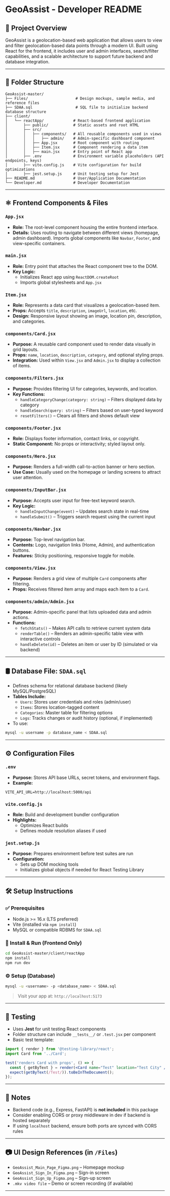 # GeoAssist - Developer README

## 🧭 Project Overview
GeoAssist is a geolocation-based web application that allows users to view and filter geolocation-based data points through a modern UI. Built using React for the frontend, it includes user and admin interfaces, search/filter capabilities, and a scalable architecture to support future backend and database integration.

---

## 📁 Folder Structure
```
GeoAssist-master/
├── Files/                     # Design mockups, sample media, and reference files
├── SDAA.sql                   # SQL file to initialize backend database structure
├── client/
│   └── reactApp/             # React-based frontend application
│       ├── public/           # Static assets and root HTML
│       ├── src/
│       │   ├── components/   # All reusable components used in views
│       │   │   ├── admin/    # Admin-specific dashboard component
│       │   ├── App.jsx       # Root component with routing
│       │   ├── Item.jsx      # Component rendering a data item
│       │   ├── main.jsx      # Entry point of React app
│       ├── .env              # Environment variable placeholders (API endpoints, keys)
│       ├── vite.config.js    # Vite configuration for build optimizations
│       ├── jest.setup.js     # Unit testing setup for Jest
├── README.md                 # User/Application Documentation
└── Developer.md              # Developer Documentation
```

---

## ⚛️ Frontend Components & Files

### `App.jsx`
- **Role:** The root-level component housing the entire frontend interface.
- **Details:** Uses routing to navigate between different views (homepage, admin dashboard). Imports global components like `Navbar`, `Footer`, and view-specific containers.

### `main.jsx`
- **Role:** Entry point that attaches the React component tree to the DOM.
- **Key Logic:**
  - Initializes React app using `ReactDOM.createRoot`
  - Imports global stylesheets and `App.jsx`

### `Item.jsx`
- **Role:** Represents a data card that visualizes a geolocation-based item.
- **Props:** Accepts `title`, `description`, `imageUrl`, `location`, etc.
- **Design:** Responsive layout showing an image, location pin, description, and categories.

### `components/Card.jsx`
- **Purpose:** A reusable card component used to render data visually in grid layouts.
- **Props:** `name`, `location`, `description`, `category`, and optional styling props.
- **Integration:** Used within `View.jsx` and `Admin.jsx` to display a collection of items.

### `components/Filters.jsx`
- **Purpose:** Provides filtering UI for categories, keywords, and location.
- **Key Functions:**
  - `handleCategoryChange(category: string)` – Filters displayed data by category
  - `handleSearch(query: string)` – Filters based on user-typed keyword
  - `resetFilters()` – Clears all filters and shows default view

### `components/Footer.jsx`
- **Role:** Displays footer information, contact links, or copyright.
- **Static Component:** No props or interactivity; styled layout only.

### `components/Hero.jsx`
- **Purpose:** Renders a full-width call-to-action banner or hero section.
- **Use Case:** Usually used on the homepage or landing screens to attract user attention.

### `components/InputBar.jsx`
- **Purpose:** Accepts user input for free-text keyword search.
- **Key Logic:**
  - `handleInputChange(event)` – Updates search state in real-time
  - `handleSubmit()` – Triggers search request using the current input

### `components/Navbar.jsx`
- **Purpose:** Top-level navigation bar.
- **Contents:** Logo, navigation links (Home, Admin), and authentication buttons.
- **Features:** Sticky positioning, responsive toggle for mobile.

### `components/View.jsx`
- **Purpose:** Renders a grid view of multiple `Card` components after filtering.
- **Props:** Receives filtered item array and maps each item to a `Card`.

### `components/admin/Admin.jsx`
- **Purpose:** Admin-specific panel that lists uploaded data and admin actions.
- **Functions:**
  - `fetchStats()` – Makes API calls to retrieve current system data
  - `renderTable()` – Renders an admin-specific table view with interactive controls
  - `handleDelete(id)` – Deletes an item or user by ID (simulated or via backend)

---

## 🛢 Database File: `SDAA.sql`
- Defines schema for relational database backend (likely MySQL/PostgreSQL)
- **Tables Include:**
  - `Users`: Stores user credentials and roles (admin/user)
  - `Items`: Stores location-tagged content
  - `Categories`: Master table for filtering options
  - `Logs`: Tracks changes or audit history (optional, if implemented)
- To use:
```bash
mysql -u username -p database_name < SDAA.sql
```

---

## ⚙️ Configuration Files

### `.env`
- **Purpose:** Stores API base URLs, secret tokens, and environment flags.
- **Example:**
```
VITE_API_URL=http://localhost:5000/api
```

### `vite.config.js`
- **Role:** Build and development bundler configuration
- **Highlights:**
  - Optimizes React builds
  - Defines module resolution aliases if used

### `jest.setup.js`
- **Purpose:** Prepares environment before test suites are run
- **Configuration:**
  - Sets up DOM mocking tools
  - Initializes global objects if needed for React Testing Library

---

## 🛠 Setup Instructions

### ✅ Prerequisites
- Node.js >= 16.x (LTS preferred)
- Vite (installed via `npm install`)
- MySQL or compatible RDBMS for `SDAA.sql`

### 🔧 Install & Run (Frontend Only)
```bash
cd GeoAssist-master/client/reactApp
npm install
npm run dev
```

### ⚙️ Setup (Database)
```bash
mysql -u <username> -p <database_name> < SDAA.sql
```

> Visit your app at: `http://localhost:5173`

---

## 🧪 Testing
- Uses **Jest** for unit testing React components
- Folder structure can include `__tests__/` or `.test.jsx` per component
- Basic test template:
```jsx
import { render } from '@testing-library/react';
import Card from '../Card';

test('renders Card with props', () => {
  const { getByText } = render(<Card name="Test" location="Test City" />);
  expect(getByText(/Test/)).toBeInTheDocument();
});
```

---

## 📌 Notes
- Backend code (e.g., Express, FastAPI) is **not included** in this package
- Consider enabling CORS or proxy middleware in dev if backend is hosted separately
- If using `localhost` backend, ensure both ports are synced with CORS rules

---

## 📷 UI Design References (in `/Files`)
- `GeoAssist_Main_Page_Figma.png` – Homepage mockup
- `GeoAssist_Sign_In_Figma.png` – Sign-in screen
- `GeoAssist_Sign_Up_Figma.png` – Sign-up screen
- `.mkv video file` – Demo or screen recording (if available)
---